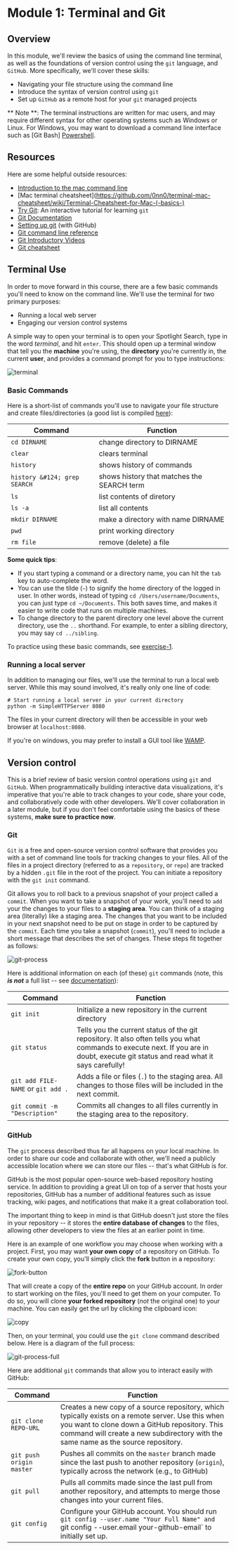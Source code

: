 # Module 1: Terminal and Git

## Overview
In this module, we'll review the basics of using the command line terminal, as well as the foundations of version control using the `git` language, and `GitHub`.  More specifically, we'll cover these skills:

- Navigating your file structure using the command line
- Introduce the syntax of version control using `git`
- Set up `GitHub` as a remote host for your `git` managed projects

** Note **: The terminal instructions are written for mac users, and may require different syntax for other operating systems such as Windows or Linux.  For Windows, you may want to download a command line interface such as [Git Bash] [Powershell](https://www.microsoft.com/en-us/download/details.aspx?id=40855).

## Resources
Here are some helpful outside resources:

- [Introduction to the mac command line](http://www.macworld.co.uk/feature/mac-software/get-more-out-of-os-x-terminal-3608274/)
- [Mac terminal cheatsheet](https://github.com/0nn0/terminal-mac-cheatsheet/wiki/Terminal-Cheatsheet-for-Mac-(-basics-)
- [Try Git](https://try.github.io/levels/1/challenges/1): An interactive tutorial for learning `git`
- [Git Documentation](https://git-scm.com/documentation)
- [Setting up git](https://help.github.com/articles/set-up-git/) (with GitHub)
- [Git command line reference](https://git-scm.com/docs)
- [Git Introductory Videos](http://git-scm.com/videos)
- [Git cheatsheet](https://training.github.com/kit/downloads/github-git-cheat-sheet.pdf)

## Terminal Use
In order to move forward in this course, there are a few basic commands you'll need to know on the command line.  We'll use the terminal for two primary purposes:

- Running a local web server
- Engaging our version control systems

A simple way to open your terminal is to open your Spotlight Search, type in the word _terminal_, and hit `enter`.  This should open up a terminal window that tell you the **machine** you're using, the **directory** you're currently in, the current **user**, and provides a command prompt for you to type instructions:

![terminal](imgs/terminal.png)

### Basic Commands

Here is a short-list of commands you'll use to navigate your file structure and create files/directories (a good list is compiled [here](https://github.com/0nn0/terminal-mac-cheatsheet/wiki/Terminal-Cheatsheet-for-Mac-(-basics-))):

| Command  | Function |
| ------------- | ------------- |
| `cd DIRNAME` | change directory to DIRNAME |
| `clear`  | clears terminal  |
| `history`  | shows history of commands |
| `history &#124; grep SEARCH`  | shows history that matches the SEARCH term|
| `ls`  | list contents of diretory  |
| `ls -a`  | list all contents  |
| `mkdir DIRNAME` | make a directory with name DIRNAME|
| `pwd` | print working directory |
| `rm file` | remove (delete) a file |


**Some quick tips**:

- If you start typing a command or a directory name, you can hit the `tab` key to auto-complete the word.  
- You can use the tilde (`~`) to signify the home directory of the logged in user.  In other words, instead of typing `cd /Users/username/Documents`, you can just type `cd ~/Documents`.  This both saves time, and makes it easier to write code that runs on multiple machines.
- To change directory to the parent directory one level above the current directory, use the `..` shorthand.  For example, to enter a sibling directory, you may say `cd ../sibling`.   

To practice using these basic commands, see [exercise-1](exercise-1).

### Running a local server
In addition to managing our files, we'll use the terminal to run a local web server.  While this may sound involved, it's really only one line of code:

```
# Start running a local server in your current directory
python -m SimpleHTTPServer 8080
```
The files in your current directory will then be accessible in your web browser at `localhost:8080`.

If you're on windows, you may prefer to install a GUI tool like [WAMP](http://www.wampserver.com/en/).

## Version control
This is a brief review of basic version control operations using `git` and `GitHub`.  When programmatically building interactive data visualizations, it's imperative that you're able to track changes to your code, share your code, and collaboratively code with other developers.  We'll cover collaboration in a later module, but if you don't feel comfortable using the basics of these systems, **make sure to practice now**.

### Git
`Git` is a free and open-source version control software that provides you with a set of command line tools for tracking changes to your files.  All of the files in a project directory (referred to as a `repository`, or `repo`) are tracked by a hidden `.git` file in the root of the project.  You can initiate a repository with the `git init` command.  

Git allows you to roll back to a previous snapshot of your project called a `commit`.  When you want to take a snapshot of your work, you'll need to `add` your the changes to your files to a **staging area**.  You can think of a staging area (literally) like a staging area.  The changes that you want to be included in your next snapshot need to be put on stage in order to be captured by the `commit`.  Each time you take a snapshot (`commit`), you'll need to include a short message that describes the set of changes.  These steps fit together as follows:

![git-process](imgs/git-process.gif)

Here is additional information on each (of these) `git` commands (note, this **_is not_** a full list -- see [documentation](https://git-scm.com/docs)):

| Command  | Function |
| ------------- | ------------- |
| `git init` | Initialize a new repository in the current directory|
| `git status`  | Tells you the current status of the git repository. It also often tells you what commands to execute next. If you are in doubt, execute git status and read what it says carefully!  |
| `git add FILE-NAME` or `git add .`  | Adds a file or files (`.`) to the staging area. All changes to those files will be included in the next commit. |
| `git commit -m "Description"`  | Commits all changes to all files currently in the staging area to the repository.|


### GitHub
The `git` process described thus far all happens on your local machine.  In order to share our code and collaborate with other, we'll need a publicly accessible location where we can store our files -- that's what GitHub is for.  

GitHub is the most popular open-source web-based repository hosting service.  In addition to providing a great UI on top of a server that hosts your repositories, GitHub has a number of additional features such as issue tracking, wiki pages, and notifications that make it a great collaboration tool.  

The important thing to keep in mind is that GitHub doesn't just store the files in your repository -- it stores the **entire database of changes** to the files, allowing other developers to view the files at an earlier point in time.  

Here is an example of one workflow you may choose when working with a project.  First, you may want **your own copy** of a repository on GitHub.  To create your own copy, you'll simply click the **fork** button in a repository:

![fork-button](imgs/fork.png)

That will create a copy of the **entire repo** on your GitHub account.  In order to start working on the files, you'll need to get them on your computer.  To do so, you will clone **your forked repository** (_not_ the original one) to your machine.  You can easily get the url by clicking the clipboard icon:

![copy](imgs/copy.png)

Then, on your terminal, you could use the `git clone` command described below.  Here is a diagram of the full process:

![git-process-full](imgs/git-process-full.gif)


Here are additional `git` commands that allow you to interact easily with GitHub:

| Command  | Function |
| ------------- | ------------- |
| `git clone REPO-URL` | Creates a new copy of a source repository, which typically exists on a remote server. Use this when you want to clone down a GitHub repository. This command will create a new subdirectory with the same name as the source repository. |
| `git push origin master`  | Pushes all commits on the `master` branch made since the last push to another repository (`origin`), typically across the network (e.g., to GitHub)  |
| `git pull`  | Pulls all commits made since the last pull from another repository, and attempts to merge those changes into your current files. |
| `git config` | Configure your GitHub account. You should run `git config --user.name "Your Full Name" and `git config --user.email your-github-email` to initially set up. |
